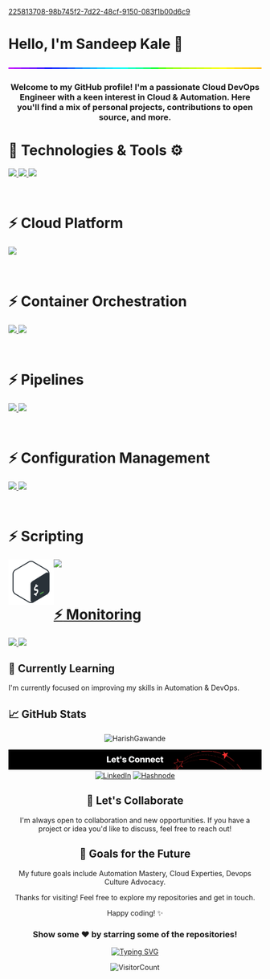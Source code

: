 [225813708-98b745f2-7d22-48cf-9150-083f1b00d6c9](https://github.com/sandeep-kale/sandeep-kale/Gif/156534370/166486c7-8196-4e34-a312-1e3e157d6c44)


# Hello, I'm **Sandeep Kale** 👋

<img style="width:100%;height:3px;" src="https://github.com/NuroDev/NuroDev/blob/6f0d0a8cff5c44aea2d4f24d949f692ee54002de/bar.gif" />
<h3 align="center">

Welcome to my GitHub profile! I'm a passionate Cloud DevOps Engineer with a keen interest in Cloud & Automation. Here you'll find a mix of personal projects, contributions to open source, and more.


# 🔧 Technologies & Tools ⚙️
<p float="left">
  <a href="https://www.linux.org/" target="_blanfalse" />
    <img src="https://www.vectorlogo.zone/logos/linux/linux-icon.svg"  height="90" />
  </a>
  <a href="https://pages.github.com/?(null)" target="_blank" >
   <img src="https://media.giphy.com/media/kH1DBkPNyZPOk0BxrM/giphy.gif" width="90" />
  </a>
  <a href="https://code.visualstudio.com/" target="_blank" >
    <img src="https://i.giphy.com/media/IdyAQJVN2kVPNUrojM/200.webp"  height="50" /> 
  </a>
</p>
<br>

# :zap: Cloud Platform
<p float="left">
   <a href="https://aws.amazon.com/" target="AWS_Cloud" >
    <img src="https://raw.githubusercontent.com/itsksaurabh/itsksaurabh/master/assets/aws.gif"  height="80" />
  </a>
</p>
<br>

# :zap: Container Orchestration
<p float="left">
  <a href="https://www.docker.com/" target="_blank" >
    <img src="https://raw.githubusercontent.com/itsksaurabh/itsksaurabh/master/assets/docker.gif"  height="100" /> 
  </a>
  <a href="https://kubernetes.io/" target="_blank" >
    <img src="https://raw.githubusercontent.com/itsksaurabh/itsksaurabh/master/assets/k8s.gif"  height="85" />
  </a>
</p>
<br>

# :zap: Pipelines
<p float="left">
  <a href="https://docs.gitlab.com/ee/ci/" target="_blank" >
    <img src="https://raw.githubusercontent.com/itsksaurabh/itsksaurabh/master/assets/cicd.gif"  height="85" />
  </a>
  <a href="https://www.jenkins.io/" target="_blank" >
    <img src="https://raw.githubusercontent.com/DARK-art108/ItsRitesh/master/assets/ll.png" height="100" />
  </a>
</p>
<br>

# :zap: Configuration Management 
<p float="left">
  <a href="https://www.terraform.io/" target="_blank" >
    <img src="https://raw.githubusercontent.com/itsksaurabh/itsksaurabh/master/assets/terraform.gif" width="140" />
  </a>
  <a href="https://www.ansible.com/" target="_blank" >
    <img src="https://www.vectorlogo.zone/logos/ansible/ansible-icon.svg"  height="90" />
  </a>
</p>
<br>

# :zap: Scripting
<p float="left">
  <a href="https://python.org/" target="_blank" >
    <img src="https://media1.giphy.com/media/KAq5w47R9rmTuvWOWa/giphy.gif"  height="90" />
  </a>
  <a href="https://www.gnu.org/software/bash/" target="_blank" >
    <img align="left" src="https://raw.githubusercontent.com/devicons/devicon/master/icons/bash/bash-original.svg" alt="Bash" width="90" height="90"/>
</p>
<br>

# :zap: Monitoring
<p float="left">
  <a href="https://grafana.com/" target="_blank" >
    <img src="https://raw.githubusercontent.com/itsksaurabh/itsksaurabh/master/assets/grafana.gif" height="70" />
  </a>
  <a href="https://prometheus.io/" target="_blank" >
    <img src="https://raw.githubusercontent.com/itsksaurabh/itsksaurabh/master/assets/prometheus.gif" height="70" />
  </a>
 </p>

## 🌱 Currently Learning

I'm currently focused on improving my skills in Automation & DevOps.

## 📈 GitHub Stats

<p align="center"><img align="center" src="https://github-readme-streak-stats.herokuapp.com/?user=HarishGawande&theme=algolia" alt="HarishGawande" /></p>


  <img src="https://github.com/shxntanu/shxntanu/blob/1ea27b23be693057d970371e005e75046a677969/assets/lc.png">
  <div align="center">
    <a href="https://www.linkedin.com/in/sandeep-kale-b0311225a/"><img src="https://img.icons8.com/color/512/linkedin.png" width="50" height="50" alt="LinkedIn"></a>
     <a href="https://kale00.hashnode.dev/"><img src="https://img.icons8.com/color/512/hashnode.png" width="50" height="50" alt="Hashnode"></a>


## 🤝 Let's Collaborate

I'm always open to collaboration and new opportunities. If you have a project or idea you'd like to discuss, feel free to reach out!

## 🎯 Goals for the Future

My future goals include Automation Mastery, Cloud Experties, Devops Culture Advocacy.

Thanks for visiting! Feel free to explore my repositories and get in touch.

Happy coding! ✨

<div align="center">

### Show some ❤️ by starring some of the repositories!
<p align="center"><a href="https://git.io/typing-svg"><img src="https://readme-typing-svg.demolab.com?font=monoscope&weight=500&size=30&duration=2500&pause=800&color=00FF00&background=5A56FF00&center=true&vCenter=true&width=535&lines=Thanks!+for+Visiting+%3A)" alt="Typing SVG" /></a></p>

![VisitorCount](https://profile-counter.glitch.me/Sandeep-kale/count.svg)

